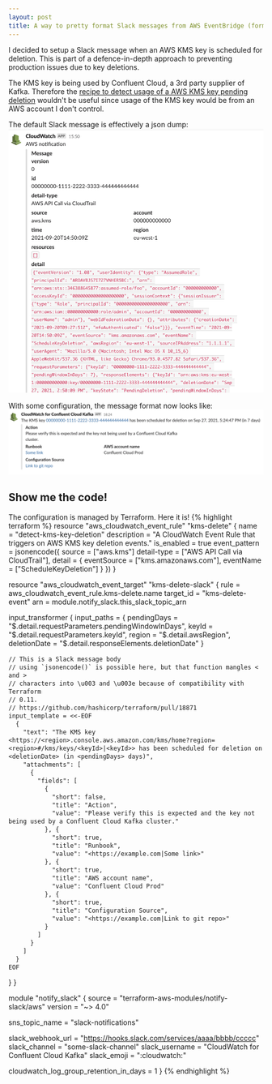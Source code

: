 ```yaml
---
layout: post
title: A way to pretty format Slack messages from AWS EventBridge (formally CloudWatch Events)
---
```


I decided to setup a Slack message when an AWS KMS key is scheduled for deletion.
This is part of a defence-in-depth approach to preventing production issues due
to key deletions.

The KMS key is being used by Confluent Cloud, a 3rd party supplier of Kafka. Therefore
the [recipe to detect usage of a AWS KMS key pending deletion](https://docs.aws.amazon.com/kms/latest/developerguide/deleting-keys-creating-cloudwatch-alarm.html)
wouldn't be useful since usage of the KMS key would be from an AWS account I
don't control.

The default Slack message is effectively a json dump:
[![Before](/assets/images/2021-09/cloudwatch-slack-before.png)](/assets/images/2021-09/cloudwatch-slack-before.png)

With some configuration, the message format now looks like:
[![After](/assets/images/2021-09/cloudwatch-slack-after.png)](/assets/images/2021-09/cloudwatch-slack-after.png)

## Show me the code!
The configuration is managed by Terraform. Here it is!
{% highlight terraform %}
resource "aws_cloudwatch_event_rule" "kms-delete" {
  name        = "detect-kms-key-deletion"
  description = "A CloudWatch Event Rule that triggers on AWS KMS key deletion events."
  is_enabled  = true
  event_pattern = jsonencode({
    source      = ["aws.kms"]
    detail-type = ["AWS API Call via CloudTrail"],
    detail = {
      eventSource = ["kms.amazonaws.com"],
      eventName   = ["ScheduleKeyDeletion"]
    }
  })
}

resource "aws_cloudwatch_event_target" "kms-delete-slack" {
  rule      = aws_cloudwatch_event_rule.kms-delete.name
  target_id = "kms-delete-event"
  arn       = module.notify_slack.this_slack_topic_arn

  input_transformer {
    input_paths = {
      pendingDays  = "$.detail.requestParameters.pendingWindowInDays",
      keyId        = "$.detail.requestParameters.keyId",
      region       = "$.detail.awsRegion",
      deletionDate = "$.detail.responseElements.deletionDate"
    }

    // This is a Slack message body
    // using `jsonencode()` is possible here, but that function mangles < and >
    // characters into \u003 and \u003e because of compatibility with Terraform
    // 0.11.
    // https://github.com/hashicorp/terraform/pull/18871
    input_template = <<-EOF
      {
        "text": "The KMS key <https://<region>.console.aws.amazon.com/kms/home?region=<region>#/kms/keys/<keyId>|<keyId>> has been scheduled for deletion on <deletionDate> (in <pendingDays> days)",
        "attachments": [
          {
            "fields": [
              {
                "short": false,
                "title": "Action",
                "value": "Please verify this is expected and the key not being used by a Confluent Cloud Kafka cluster."
              }, {
                "short": true,
                "title": "Runbook",
                "value": "<https://example.com|Some link>"
              }, {
                "short": true,
                "title": "AWS account name",
                "value": "Confluent Cloud Prod"
              }, {
                "short": true,
                "title": "Configuration Source",
                "value": "<https://example.com|Link to git repo>"
              }
            ]
          }
        ]
      }
    EOF
  }
}

module "notify_slack" {
  source  = "terraform-aws-modules/notify-slack/aws"
  version = "~> 4.0"

  sns_topic_name = "slack-notifications"

  slack_webhook_url = "https://hooks.slack.com/services/aaaa/bbbb/ccccc"
  slack_channel     = "some-slack-channel"
  slack_username    = "CloudWatch for Confluent Cloud Kafka"
  slack_emoji       = ":cloudwatch:"

  cloudwatch_log_group_retention_in_days = 1
}
{% endhighlight %}
